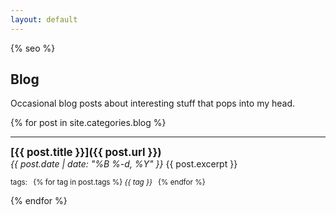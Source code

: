 ```yaml
---
layout: default
---
```

{% seo %}

## Blog

Occasional blog posts about interesting stuff that pops into my head.

{% for post in site.categories.blog %}

* * *
<span style="font-size:larger;">**[{{ post.title }}]({{ post.url }})**</span>
<br>
*{{ post.date | date: "%B %-d, %Y" }}*
{{ post.excerpt }}
<p style="font-size:smaller;">tags:&ensp;
{% for tag in post.tags %}
<em>{{ tag }}</em>&ensp;
{% endfor %}</p>

{% endfor %}
